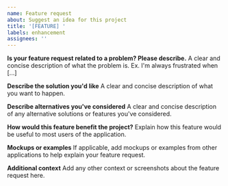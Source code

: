 ```yaml
---
name: Feature request
about: Suggest an idea for this project
title: '[FEATURE] '
labels: enhancement
assignees: ''
---
```


**Is your feature request related to a problem? Please describe.**
A clear and concise description of what the problem is. Ex. I'm always frustrated when [...]

**Describe the solution you'd like**
A clear and concise description of what you want to happen.

**Describe alternatives you've considered**
A clear and concise description of any alternative solutions or features you've considered.

**How would this feature benefit the project?**
Explain how this feature would be useful to most users of the application.

**Mockups or examples**
If applicable, add mockups or examples from other applications to help explain your feature request.

**Additional context**
Add any other context or screenshots about the feature request here.